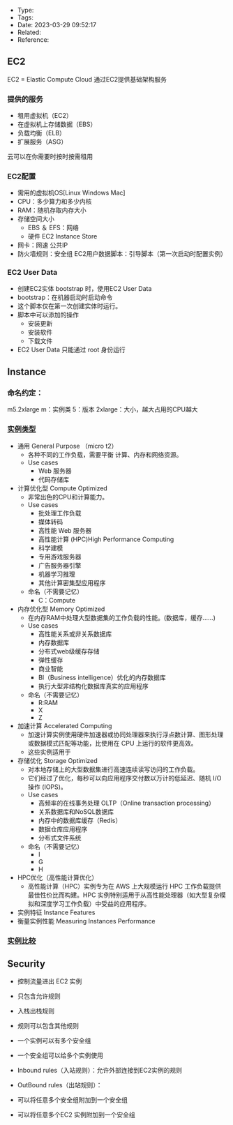* Type:
* Tags:
* Date: 2023-03-29 09:52:17
* Related:
* Reference:[]()

## EC2
EC2 = Elastic Compute Cloud
通过EC2提供基础架构服务

### 提供的服务
* 租用虚拟机（EC2）
* 在虚拟机上存储数据（EBS）
* 负载均衡（ELB）
* 扩展服务（ASG）

云可以在你需要时按时按需租用

### EC2配置
* 需用的虚拟机OS[Linux Windows Mac]
* CPU：多少算力和多少内核
* RAM：随机存取内存大小
* 存储空间大小
  * EBS ＆ EFS：网络
  * 硬件 EC2 Instance Store
* 网卡：网速 公共IP
* 防火墙规则：安全组
EC2用户数据脚本：引导脚本（第一次启动时配置实例）

### EC2 User Data
* 创建EC2实体 bootstrap 时，使用EC2 User Data
* bootstrap：在机器启动时启动命令
* 这个脚本仅在第一次创建实体时运行。
* 脚本中可以添加的操作
  * 安装更新
  * 安装软件
  * 下载文件
* EC2 User Data 只能通过 root 身份运行

## Instance
### 命名约定：
m5.2xlarge
m：实例类
5：版本
2xlarge：大小，越大占用的CPU越大


### [实例类型](https://aws.amazon.com/ec2/instance-types/)
* 通用 General Purpose （micro t2）
  * 各种不同的工作负载，需要平衡 计算、内存和网络资源。
  * Use cases
    * Web 服务器
    * 代码存储库
* 计算优化型 Compute Optimized
  * 非常出色的CPU和计算能力。
  * Use cases
    * 批处理工作负载
    * 媒体转码
    * 高性能 Web 服务器
    * 高性能计算 (HPC)High Performance Computing
    * 科学建模
    * 专用游戏服务器
    * 广告服务器引擎
    * 机器学习推理
    * 其他计算密集型应用程序
  * 命名（不需要记忆）
    * C：Compute
* 内存优化型 Memory Optimized
  * 在内存RAM中处理大型数据集的工作负载的性能。(数据库，缓存……)
  * Use cases
    * 高性能关系或非关系数据库
    * 内存数据库
    * 分布式web级缓存存储
    * 弹性缓存
    * 商业智能
    * BI（Business intelligence）优化的内存数据库
    * 执行大型非结构化数据库真实的应用程序
  * 命名（不需要记忆）
    * R:RAM
    * X
    * Z
* 加速计算 Accelerated Computing
  * 加速计算实例使用硬件加速器或协同处理器来执行浮点数计算、图形处理或数据模式匹配等功能，比使用在 CPU 上运行的软件更高效。
  * 这些实例适用于
* 存储优化 Storage Optimized
  * 对本地存储上的大型数据集进行高速连续读写访问的工作负载。
  * 它们经过了优化，每秒可以向应用程序交付数以万计的低延迟、随机 I/O 操作 (IOPS)。
  * Use cases
    * 高频率的在线事务处理 OLTP（Online transaction processing）
    * 关系数据库和NoSQL数据库
    * 内存中的数据库缓存（Redis）
    * 数据仓库应用程序
    * 分布式文件系统
  * 命名（不需要记忆）
    * I
    * G
    * H
* HPC优化（高性能计算优化）
  * 高性能计算（HPC）实例专为在 AWS 上大规模运行 HPC 工作负载提供最佳性价比而构建。HPC 实例特别适用于从高性能处理器（如大型复杂模拟和深度学习工作负载）中受益的应用程序。
* 实例特征  Instance Features
* 衡量实例性能  Measuring Instances Performance


### [实例比较](https://instances.vantage.sh/)

## Security
* 控制流量进出 EC2 实例
* 只包含允许规则
* 入栈出栈规则
* 规则可以包含其他规则
* 一个实例可以有多个安全组
* 一个安全组可以给多个实例使用

* Inbound rules（入站规则）：允许外部连接到EC2实例的规则
* OutBound rules（出站规则）：
* 可以将任意多个安全组附加到一个安全组
* 可以将任意多个EC2 实例附加到一个安全组
